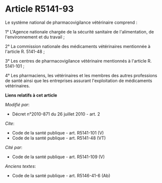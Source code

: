 # Article R5141-93

Le système national de pharmacovigilance vétérinaire comprend : 

1° L'Agence nationale chargée de la sécurité sanitaire de l'alimentation, de l'environnement et du travail ; 

2° La commission nationale des médicaments vétérinaires mentionnée à l'article R. 5141-48 ; 

3° Les centres de pharmacovigilance vétérinaire mentionnés à l'article R. 5141-101 ; 

4° Les pharmaciens, les vétérinaires et les membres des autres professions de santé ainsi que les entreprises assurant
l'exploitation de médicaments vétérinaires.

**Liens relatifs à cet article**

_Modifié par_:

  - Décret n°2010-871 du 26 juillet 2010 - art. 2

_Cite_:

  - Code de la santé publique - art. R5141-101 (V)
  - Code de la santé publique - art. R5141-48 (VT)

_Cité par_:

  - Code de la santé publique - art. R5141-109 (V)

_Anciens textes_:

  - Code de la santé publique - art. R5146-41-6 (Ab)
